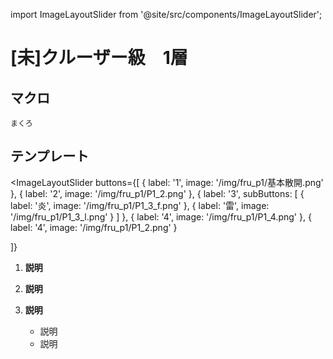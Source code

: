 import ImageLayoutSlider from '@site/src/components/ImageLayoutSlider';

# [未]クルーザー級　1層

##  マクロ
```
まくろ
```
## テンプレート

<ImageLayoutSlider
  buttons={[
    { label: '1', image: '/img/fru_p1/基本散開.png' },
    { label: '2', image: '/img/fru_p1/P1_2.png' },
    { 
      label: '3',
      subButtons: [
        { label: '炎', image: '/img/fru_p1/P1_3_f.png' },
        { label: '雷', image: '/img/fru_p1/P1_3_l.png' }
      ]
    },
    { label: '4', image: '/img/fru_p1/P1_4.png' },
    { label: '4', image: '/img/fru_p1/P1_2.png' }

  ]}
>

1. **説明**

2. **説明**

3. **説明**
   - 説明
   - 説明
</ImageLayoutSlider>
